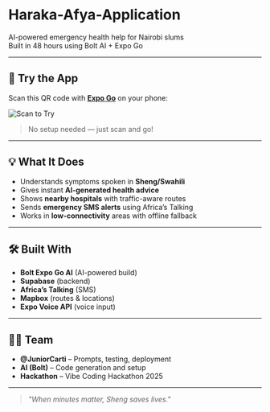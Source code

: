 # Haraka-Afya-Application  
AI-powered emergency health help for Nairobi slums  
Built in 48 hours using Bolt AI + Expo Go

---

## 📱 Try the App

Scan this QR code with **[Expo Go](https://expo.dev/go)** on your phone:

![Scan to Try](https://github.com/user-attachments/assets/b0e38536-bb7e-4d0a-991f-25f9efaa0374)

> No setup needed — just scan and go!

---

## 💡 What It Does

- Understands symptoms spoken in **Sheng/Swahili**
- Gives instant **AI-generated health advice**
- Shows **nearby hospitals** with traffic-aware routes
- Sends **emergency SMS alerts** using Africa’s Talking
- Works in **low-connectivity** areas with offline fallback

---

## 🛠️ Built With

- **Bolt Expo Go AI** (AI-powered build)
- **Supabase** (backend)
- **Africa’s Talking** (SMS)
- **Mapbox** (routes & locations)
- **Expo Voice API** (voice input)

---

## 👨‍💻 Team

- **@JuniorCarti** – Prompts, testing, deployment  
- **AI (Bolt)** – Code generation and setup  
- **Hackathon** – Vibe Coding Hackathon 2025

---

> *"When minutes matter, Sheng saves lives."*
